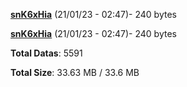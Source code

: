 [**snK6xHia**](/data/snK6xHia.txt) (21/01/23 - 02:47)- 240 bytes

[**snK6xHia**](/data/snK6xHia.txt) (21/01/23 - 02:47)- 240 bytes

**Total Datas**: 5591

**Total Size**: 33.63 MB / 33.6 MB